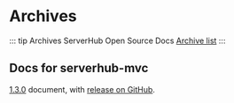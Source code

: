 # Archives

::: tip Archives
ServerHub Open Source Docs [Archive list](/archive/)
:::

## Docs for serverhub-mvc

[1.3.0](../archive/serverhub-mvc-1-3-0.md) document, with [release on GitHub](https://github.com/ServerHubOrg/serverhub-mvc/tree/v1.3.0).